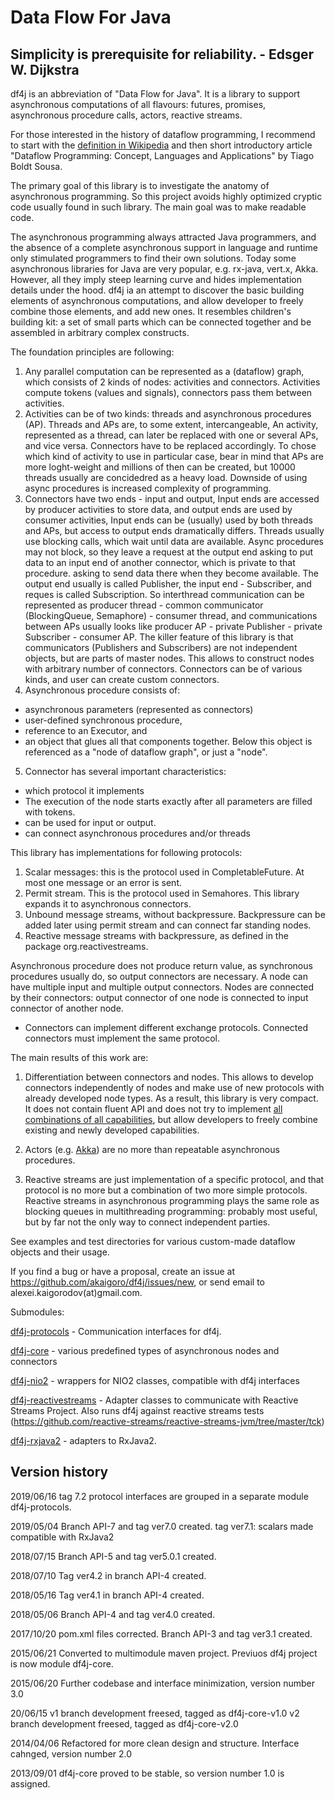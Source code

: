 # Data Flow For Java

Simplicity is prerequisite for reliability. - Edsger W. Dijkstra
------------------------------------------

df4j is an abbreviation of "Data Flow for Java".
It is a library to support asynchronous computations of all flavours: futures, promises, asynchronous procedure calls, actors, reactive streams.

For those interested in the history of dataflow programming, I recommend to start with the [definition in Wikipedia](https://en.wikipedia.org/w/index.php?title=Dataflow_programming)
and then short introductory article "Dataflow Programming: Concept, Languages and Applications" by Tiago Boldt Sousa.

The primary goal of this library is to investigate the anatomy of asynchronous programming.
So this project avoids highly optimized cryptic code usually found in such library. The main goal was to make readable code.

The asynchronous programming always attracted Java programmers,
and the absence of a complete asynchronous support in language and runtime only stimulated programmers to find their own solutions.
Today some asynchronous libraries for Java are very popular, e.g. rx-java, vert.x, Akka.
However, all they imply steep learning curve and hides implementation details under the hood.
df4j ia an attempt to discover the basic building elements of asynchronous computations,
and allow developer to freely combine those elements, and add new ones.
It resembles children's building kit: a set of small parts which can be connected together and be assembled in arbitrary complex constructs.

The foundation principles are following:

1. Any parallel computation can be represented as a (dataflow) graph, which consists of 2 kinds of nodes: activities and connectors.
Activities compute tokens (values and signals), connectors pass them between activities.
2. Activities can be of two kinds: threads and asynchronous procedures (AP). Threads and APs are, to some extent, intercangeable,
An activity, represented as a thread, can later be replaced with one or several APs, and vice versa. Connectors have to be replaced accordingly.
To chose  which kind of activity to use in particular case, bear in mind that APs are more loght-weight and millions of then can be created,
but 10000 threads usually are concidedred as a heavy load.
Downside of using async procedures is increased complexity of programming.
3. Connectors have two ends - input and output, Input ends are accessed by producer activities to store data, and output ends are used by consumer activities,
Input ends can be (usually) used by both threads and APs, but access to output ends dramatically differs.
Threads usually use blocking calls, which wait until data are available.
Async procedures may not block, so they leave a request at the output end asking to put data to an input end of another connector, which is private to that procedure.
asking to send data there when they become available. The output end usually is called Publisher, the input end - Subscriber, and reques is called Subscription.
So interthread communication can be represented as producer thread - common communicator (BlockingQueue, Semaphore) - consumer thread,
and communications between APs usually looks like producer AP - private Publisher - private Subscriber - consumer AP.
The killer feature of this library is that communicators (Publishers and Subscribers) are not independent objects, but are parts of master nodes.
This allows to construct nodes with arbitrary number of connectors. Connectors can be of various kinds, and user can create custom connectors.
4. Asynchronous procedure consists of:
  - asynchronous parameters (represented as connectors)
  - user-defined synchronous procedure,
  - reference to an Executor, and
  - an object that glues all that components together. Below this object is referenced as a "node of dataflow graph", or just a "node".
5. Connector has several important characteristics:
 - which protocol it implements
 - The execution of the node starts exactly after all parameters are filled with tokens.
 - can be used for input or output.
 - can connect asynchronous procedures and/or threads

This library has implementations for following protocols:

1. Scalar messages: this is the protocol used in CompletableFuture. At most one message or an error is sent.
2. Permit stream. This is the protocol used in Semahores. This library expands it to asynchronous connectors.
3. Unbound message streams, without backpressure. Backpressure can be added later using permit stream and can connect far standing nodes.
4. Reactive message streams with backpressure, as defined in the package org.reactivestreams.

Asynchronous procedure does not produce return value, as synchronous procedures usually do, so output connectors are necessary. 
A node can have multiple input and multiple output connectors.
Nodes are connected by their connectors: output connector of one node is connected to input connector of another node.
 - Connectors can implement different exchange protocols. Connected connectors must implement the same protocol.
 
The main results of this work are:

1. Differentiation between connectors and nodes. 
This allows to develop connectors independently of nodes and make use of new protocols with already developed node types.
As a result, this library is very compact. 
It does not contain fluent API and does not try to implement [all combinations of all capabilities](https://www.google.ru/search?q="all+combinations+of+all+capabilities),
but allow developers to freely combine existing and newly developed capabilities.

2. Actors (e.g. [Akka](https://akka.io/)) are no more than repeatable asynchronous procedures.

3. Reactive streams are just implementation of a specific protocol, and that protocol is no more but a combination of two more simple protocols. 
Reactive streams in asynchronous programming plays the same role as blocking queues in multithreading programming: probably most useful,
but by far not the only way to connect independent parties. 

See examples and test directories for various custom-made dataflow objects and their usage.

If you find a bug or have a proposal, create an issue at <https://github.com/akaigoro/df4j/issues/new>,
or send email to alexei.kaigorodov(at)gmail.com.

Submodules:

[df4j-protocols](/df4j-protocols/README.md) - Communication interfaces for df4j.

[df4j-core](/df4j-core/README.md) - various predefined types of asynchronous nodes and connectors

[df4j-nio2](/df4j-nio2/README.md) - wrappers for NIO2 classes, compatible with df4j interfaces

[df4j-reactivestreams](/df4j-reactivestreams) - Adapter classes to communicate with Reactive Streams Project.
Also runs df4j against reactive streams tests (<https://github.com/reactive-streams/reactive-streams-jvm/tree/master/tck>)

[df4j-rxjava2](/df4j-rxjava2/README.md) - adapters to RxJava2.

Version history
---------------
2019/06/16
tag 7.2 protocol interfaces are grouped in a separate module df4j-protocols.

2019/05/04
Branch API-7 and tag ver7.0 created.
tag ver7.1: scalars made compatible with RxJava2

2018/07/15
Branch API-5 and tag ver5.0.1 created.

2018/07/10
Tag ver4.2 in branch API-4 created.

2018/05/16
Tag ver4.1 in branch API-4 created.

2018/05/06
Branch API-4 and tag ver4.0 created.

2017/10/20
pom.xml files corrected. Branch API-3 and tag ver3.1 created.

2015/06/21
Converted to multimodule maven project. Previuos df4j project is now module df4j-core.

2015/06/20
Further codebase and interface minimization, version number 3.0

20/06/15
v1 branch development freesed, tagged as  df4j-core-v1.0
v2 branch development freesed, tagged as  df4j-core-v2.0

2014/04/06
Refactored for more clean design and structure. Interface cahnged, version number 2.0  

2013/09/01
df4j-core proved to be stable, so version number 1.0 is assigned.  
